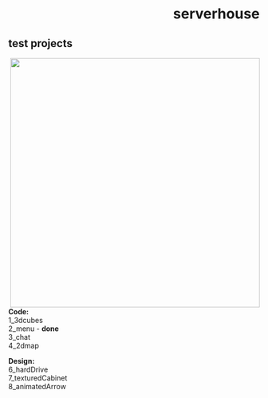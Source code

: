 
<h1 align="right">serverhouse</h1>

## test projects
<img align="right" width="500"  src="https://raw.githubusercontent.com/pmpu/serverhouse/master/other/images/roles.jpg">

<b>Code:</b><br>
  1_3dcubes<br>
  2_menu - <b>done</b><br>
  3_chat<br>
  4_2dmap

<b>Design:</b><br>
  6_hardDrive<br>
  7_texturedCabinet<br>
  8_animatedArrow<br>




